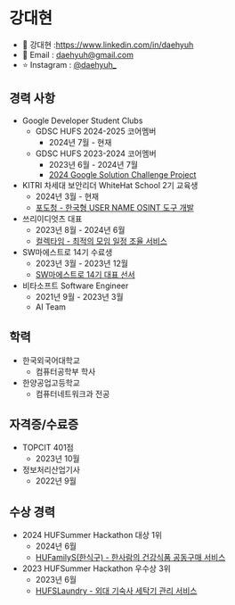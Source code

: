 # 강대현
- 💬 강대현 :https://www.linkedin.com/in/daehyuh
- 💌 Email : daehyuh@gmail.com
- ⭐️ Instagram : [@daehyuh_](https://www.instagram.com/daehyuh_)

## 경력 사항
- Google Developer Student Clubs
    - GDSC HUFS 2024-2025 코어멤버
        - 2024년 7월 - 현재
    - GDSC HUFS 2023-2024 코어멤버
        - 2023년 6월 - 2024년 7월
        - [2024 Google Solution Challenge Project](https://github.com/GDSC-Readbook)
- KITRI 차세대 보안리더 WhiteHat School 2기 교육생
    - 2024년 3월 - 현재
    - [포도청 - 한국형 USER NAME OSINT 도구 개발](https://github.com/Grape-Office)
- 쓰리이디엇츠 대표
    - 2023년 8월 - 2024년 6월
    - [컬렉타임 - 최적의 모임 일정 조율 서비스](https://github.com/swm-collectime)
- SW마에스트로 14기 수료생
    - 2023년 3월 - 2023년 12월
    - [SW마에스트로 14기 대표 선서](https://dt.co.kr/contents.html?article_no=2023060202109931081001)
- 비타소프트 Software Engineer
    - 2021년 9월 - 2023년 3월
    - AI Team
## 학력
- 한국외국어대학교
    - 컴퓨터공학부 학사
- 한양공업고등학교
    - 컴퓨터네트워크과 전공

## 자격증/수료증
- TOPCIT 401점
    - 2023년 10월
- 정보처리산업기사
    - 2022년 9월

## 수상 경력
- 2024 HUFSummer Hackathon 대상 1위
    - 2024년 6월
    - [HUFamilyS(한식구) - 한사람의 건강식품 공동구매 서비스](https://github.com/HUFamilyS)
- 2023 HUFSummer Hackathon 우수상 3위
    - 2023년 6월
    - [HUFSLaundry - 외대 기숙사 세탁기 관리 서비스](https://github.com/HUFSLaundry)
